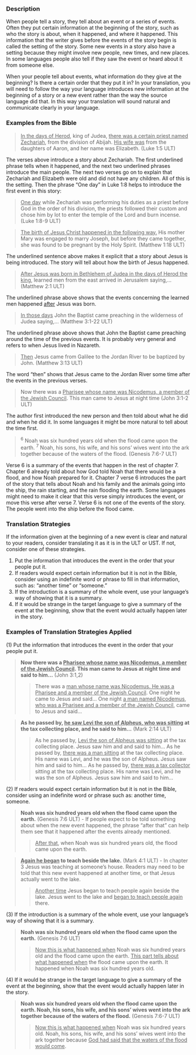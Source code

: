 

### Description

When people tell a story, they tell about an event or a series of events. Often they put certain information at the beginning of the story, such as who the story is about, when it happened, and where it happened. This information that the writer gives before the events of the story begin is called the setting of the story. Some new events in a story also have a setting because they might involve new people, new times, and new places. In some languages people also tell if they saw the event or heard about it from someone else.

When your people tell about events, what information do they give at the beginning? Is there a certain order that they put it in? In your translation, you will need to follow the way your language introduces new information at the beginning of a story or a new event rather than the way the source language did that. In this way your translation will sound natural and communicate clearly in your language.

### Examples from the Bible

> <u>In the days of Herod</u>, king of Judea, <u>there was a certain priest named Zechariah</u>, from the division of Abijah. <u>His wife was</u> from the daughters of Aaron, and her name was Elizabeth. (Luke 1:5 ULT)

The verses above introduce a story about Zechariah. The first underlined phrase tells when it happened, and the next two underlined phrases introduce the main people. The next two verses go on to explain that Zechariah and Elizabeth were old and did not have any children. All of this is the setting. Then the phrase “One day” in Luke 1:8 helps to introduce the first event in this story:

> <u>One day</u> while Zechariah was performing his duties as a priest before God in the order of his division,  the priests followed their custom and chose him by lot to enter the temple of the Lord and burn incense. (Luke 1:8-9 ULT)

> <u>The birth of Jesus Christ happened in the following way.</u> His mother Mary was engaged to marry Joseph, but before they came together, she was found to be pregnant by the Holy Spirit.  (Matthew 1:18 ULT)

The underlined sentence above makes it explicit that a story about Jesus is being introduced. The story will tell about how the birth of Jesus happened.

> <u>After Jesus was born in Bethlehem of Judea in the days of Herod the king</u>, learned men from the east arrived in Jerusalem saying,… (Matthew 2:1 ULT)

The underlined phrase above shows that the events concerning the learned men happened <u>after</u> Jesus was born.

> <u>In those days</u> John the Baptist came preaching in the wilderness of Judea saying,… (Matthew 3:1-22 ULT)

The underlined phrase above shows that John the Baptist came preaching around the time of the previous events. It is probably very general and refers to when Jesus lived in Nazareth.

> <u>Then</u> Jesus came from Galilee to the Jordan River to be baptized by John. (Matthew 3:13 ULT)

The word “then” shows that Jesus came to the Jordan River some time after the events in the previous verses.

> Now there was a <u>Pharisee whose name was Nicodemus, a member of the Jewish Council</u>. This man came to Jesus at night time (John 3:1-2 ULT)

The author first introduced the new person and then told about what he did and when he did it. In some languages it might be more natural to tell about the time first.

> <sup> 6</sup> Noah was six hundred years old when the flood came upon the earth. <sup> 7</sup> Noah, his sons, his wife, and his sons’ wives went into the ark together because of the waters of the flood. (Genesis 7:6-7 ULT)

Verse 6 is a summary of the events that happen in the rest of chapter 7. Chapter 6 already told about how God told Noah that there would be a flood, and how Noah prepared for it. Chapter 7 verse 6 introduces the part of the story that tells about Noah and his family and the animals going into the ship, the rain starting, and the rain flooding the earth. Some languages might need to make it clear that this verse simply introduces the event, or move this verse after verse 7. Verse 6 is not one of the events of the story. The people went into the ship before the flood came.

### Translation Strategies

If the information given at the beginning of a new event is clear and natural to your readers, consider translating it as it is in the ULT or UST. If not, consider one of these strategies.

1. Put the information that introduces the event in the order that your people put it.
1. If readers would expect certain information but it is not in the Bible, consider using an indefinite word or phrase to fill in that information, such as: “another time” or “someone.”
1. If the introduction is a summary of the whole event, use your language’s way of showing that it is a summary.
1. If it would be strange in the target language to give a summary of the event at the beginning, show that the event would actually happen later in the story.

### Examples of Translation Strategies Applied

(1) Put the information that introduces the event in the order that your people put it.

> **Now there was a <u>Pharisee whose name was Nicodemus, a member of the Jewish Council</u>. This man came to Jesus at night time and said to him…** (John 3:1,2)
>> There was a <u>man whose name was Nicodemus. He was a Pharisee and a member of the Jewish Council</u>. One night he came to Jesus and said…
>> One night <u>a man named Nicodemus, who was a Pharisee and a member of the Jewish Council</u>, came to Jesus and said…

> **As he passed by, <u>he saw Levi the son of Alpheus, who was sitting</u> at the tax collecting place, and he said to him…** (Mark 2:14 ULT)
>> As he passed by, <u>Levi the son of Alpheus was sitting</u> at the tax collecting place. Jesus saw him and and said to him…
>> As he passed by, <u>there was a man sitting</u> at the tax collecting place. His name was Levi, and he was the son of Alpheus. Jesus saw him and said to him…
>> As he passed by, <u>there was a tax collector</u> sitting at the tax collecting place. His name was Levi, and he was the son of Alpheus. Jesus saw him and said to him…

(2) If readers would expect certain information but it is not in the Bible, consider using an indefinite word or phrase such as: another time, someone.

> **Noah was six hundred years old when the flood came upon the earth.** (Genesis 7:6 ULT) - If people expect to be told something about when the new event happened, the phrase “after that” can help them see that it happened after the events already mentioned.
>> <u>After that</u>, when Noah was six hundred years old, the flood came upon the earth.

> **<u>Again he began</u> to teach beside the lake.** (Mark 4:1 ULT) - In chapter 3 Jesus was teaching at someone’s house. Readers may need to be told that this new event happened at another time, or that Jesus actually went to the lake.
>> <u>Another time</u> Jesus began to teach people again beside the lake.
>> Jesus went to the lake and <u>began to teach people again</u> there.

(3) If the introduction is a summary of the whole event, use your language’s way of showing that it is a summary.

> **Noah was six hundred years old when the flood came upon the earth.** (Genesis 7:6 ULT)
>> <u>Now this is what happened when</u> Noah was six hundred years old and the flood came upon the earth.
>> <u>This part tells about what happened when</u> the flood came upon the earth. It happened when Noah was six hundred years old.

(4) If it would be strange in the target language to give a summary of the event at the beginning, show that the event would actually happen later in the story.

> **Noah was six hundred years old when the flood came upon the earth. Noah, his sons, his wife, and his sons’ wives went into the ark together because of the waters of the flood.** (Genesis 7:6-7 ULT)
>> <u>Now this is what happened when</u> Noah was six hundred years old. Noah, his sons, his wife, and his sons’ wives went into the ark together because <u>God had said that the waters of the flood would come</u>.

